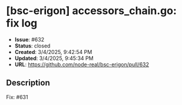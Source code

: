 # [bsc-erigon] accessors_chain.go: fix log

- **Issue**: #632
- **Status**: closed
- **Created**: 3/4/2025, 9:42:54 PM
- **Updated**: 3/4/2025, 9:45:34 PM
- **URL**: https://github.com/node-real/bsc-erigon/pull/632

## Description

Fix: #631 